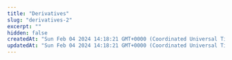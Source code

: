 ```yaml
---
title: "Derivatives"
slug: "derivatives-2"
excerpt: ""
hidden: false
createdAt: "Sun Feb 04 2024 14:18:21 GMT+0000 (Coordinated Universal Time)"
updatedAt: "Sun Feb 04 2024 14:18:21 GMT+0000 (Coordinated Universal Time)"
---
```

